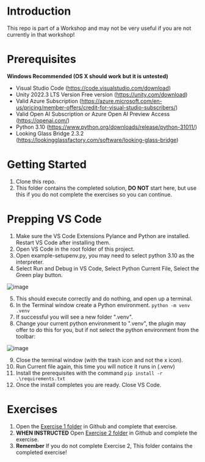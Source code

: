# Introduction 
This repo is part of a Workshop and may not be very useful if you are not currently in that workshop!

# Prerequisites
**Windows Recommended (OS X should work but it is untested)**
- Visual Studio Code (https://code.visualstudio.com/download)
- Unity 2022.3 LTS Version Free version (https://unity.com/download)
- Valid Azure Subscription (https://azure.microsoft.com/en-us/pricing/member-offers/credit-for-visual-studio-subscribers/)
- Valid Open AI Subscription or Azure Open AI Preview Access (https://openai.com/) 
- Python 3.10 (https://www.python.org/downloads/release/python-31011/)
- Looking Glass Bridge 2.3.2 (https://lookingglassfactory.com/software/looking-glass-bridge)


# Getting Started
1. Clone this repo. 
2. This folder contains the completed solution, **DO NOT** start here, but use this if you do not complete the exercises so you can continue.

# Prepping VS Code
1. Make sure the VS Code Extensions Pylance and Python are installed.  Restart VS Code after installing them.
2. Open VS Code in the root folder of this project.
3. Open example-setupenv.py, you may need to select python 3.10 as the interpreter.
4. Select Run and Debug in VS Code, Select Python Current File, Select the Green play button.

![image](https://github.com/CameronVetter/HolographicAssistantServer/blob/main/images/runcurrentfile.png?raw=true)

5. This should execute correctly and do nothing, and open up a terminal.
6. In the Terminal window create a Python environment. `python -m venv .venv`
7. If successful you will see a new folder ".venv".
8. Change your current python environment to ".venv", the plugin may offer to do this for you, but if not select the python environment from the toolbar:

![image](https://github.com/CameronVetter/HolographicAssistantServer/blob/main/images/venv.png?raw=true)

9. Close the terminal window (with the trash icon and not the x icon).
10. Run Current file again, this time you will notice it runs in (.venv)
11. Install the prerequisites with the command `pip install -r .\requirements.txt`
12. Once the install completes you are ready. Close VS Code.
   
# Exercises
1. Open the [Exercise 1 folder](https://github.com/CameronVetter/HolographicAssistantServer/tree/main/Exercise1) in Github and complete that exercise.
2. **WHEN INSTRUCTED** Open [Exercise 2 folder](https://github.com/CameronVetter/HolographicAssistantServer/tree/main/Exercise2) in Github and complete the exercise.
3. **Remember** If you do not complete Exercise 2, This folder contains the completed exercise!